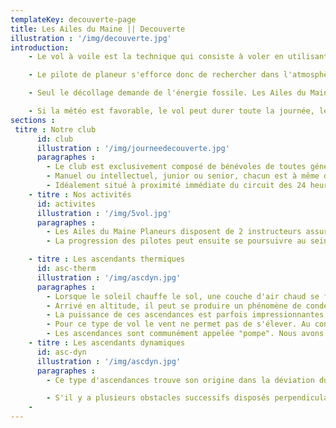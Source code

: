 ```yaml
---
templateKey: decouverte-page
title: Les Ailes du Maine || Decouverte
illustration : '/img/decouverte.jpg'
introduction: 
    - Le vol à voile est la technique qui consiste à voler en utilisant les ressources que la nature nous offre plutôt que d'utiliser des ressources fossiles.

    - Le pilote de planeur s'efforce donc de rechercher dans l'atmosphère les courants ascendants qui lui permettront de reprendre de l'altitude et de contrarier la tendance naturelle de tout aéronef à descendre. C'est un pilotage très fin basé sur l'observation de la nature et sur les sensations de vol.

    - Seul le décollage demande de l'énergie fossile. Les Ailes du Maine Planeur utilise un treuil GPL au sol plutôt qu'un avion pour se faire. Ce treuil est puissant, mais son utilisation est très courte. De fait la polution est limitée, consommation d'environ 0,8 litre de GPL par treuillée.

    - Si la météo est favorable, le vol peut durer toute la journée, les bons pilotes font des circuits de plusieures centaines de kilomètres ...
sections :
 titre : Notre club
      id: club
      illustration : '/img/journeedecouverte.jpg'
      paragraphes :
        - Le club est exclusivement composé de bénévoles de toutes générations, aux compétences diverses mais toujours complémentaires.
        - Manuel ou intellectuel, junior ou senior, chacun est à même de mettre son savoir-faire à la disposition de tous. Riche de cette diversité, Les Ailes du Maine Planeurs ont pu se doter de leur propre Unité d'Entretien Aéronautique (U.E.A.) et assurer ainsi l'entretien et la maintenance de ses planeurs.
        - Idéalement situé à proximité immédiate du circuit des 24 heures et du Musée de l'Automobile, le club est facilement accessible, quel que soit son moyen de transport.
    - titre : Nos activités
      id: activites
      illustration : '/img/5vol.jpg'
      paragraphes : 
        - Les Ailes du Maine Planeurs disposent de 2 instructeurs assurant la formation au Brevet de Pilote de Planeurs.
        - La progression des pilotes peut ensuite se poursuivre au sein du club par l'obtention de diverses autorisations, dont l'autorisation emport de passagers, l'autorisation de vol sur la campagne, les brevets D, E et F,la préparation à des championnats régionaux et nationaux 

    - titre : Les ascendants thermiques
      id: asc-therm
      illustration : '/img/ascdyn.jpg'
      paragraphes :
        - Lorsque le soleil chauffe le sol, une couche d'air chaud se forme. Cette couche a tendance à s'élever, mais ne va pas se diluer dans la couche froide au dessus. La couche d'air froid se crève au droit de zones propices au sol, et l'air chaud s'élève alors rapidement en colonnes d'une bonne centaine de mètres de diamètre. (On peut faire une analogie avec un feu de bois, sa fumée chaude s'élève en colonne sans se mélanger à l'air ambiant plus froid)
        - Arrivé en altitude, il peut se produire un phénomène de condensation qui va s'exprimer à l'œil nu par la formation d'un type particulier de nuages nommés cumulus, indicateur d'ascendance précieux pour le vélivole, en plus de l'observation du sol. Les meilleures journées de vol à voile ne sont donc pas les journées de grand ciel bleu, mais plus volontiers celles où il y a beaucoup de cumulus.
        - La puissance de ces ascendances est parfois impressionnantes, élevant nos planeurs à plus de 4 métres par secondes (bien mieux qu'un ascenseur ...). Les nuages sont alors rapidement atteints. Il est alors possible de transiter vers la prochaine ascendance à vitesse soutenue, 130 à 200 kms/h.
        - Pour ce type de vol le vent ne permet pas de s'élever. Au contraire il altère la qualité des colonnes ascendantes.
        - Les ascendances sont communément appelée "pompe". Nous avons la chance d'avoir quelques lieux propices aux pompes, proche de l'aérodrome du Mans, par exemple le circuit des 24 heures, la Gémerie, la rotonde, le triage, MMA Aréna. Des rotations sérrées (appelées spirales)au droit de ces lieux permettent assez souvent de gagner de l'altitude rapidement après le décollage par treuil.
    - titre : Les ascendants dynamiques
      id: asc-dyn
      illustration : '/img/ascdyn.jpg'
      paragraphes :
        - Ce type d'ascendances trouve son origine dans la déviation du vent par le relief. Lorsque le vent souffle et qu'il rencontre une colline, une falaise ou une montagne, il voit sa direction modifiée et être déviée vers le haut jusqu'à une altitude proportionnelle à sa force et à la hauteur de l'obstacle (plus le vent souffle fort, plus l'ascendance sera haute). Le planeur fait des allers-retours le long de la pente et prend ainsi de la hauteur.

        - S'il y a plusieurs obstacles successifs disposés perpendiculairement au sens du vent, comme c'est le cas en montagne, il se crée un système ondulatoire comparable aux vagues de la mer, avec une alternances de fortes ascendances et de fortes descendances. La technique consiste alors à se placer dans l'axe du vent au sein d'une ascendance, en vol stationnaire par rapport au sol (c'est à dire que la vitesse aérodynamique du planeur est exactement égale à la vitesse du vent). Il est dès lors possible d'atteindre des altitudes très importantes qui nécessiteront au delà de 3500 m un apport en oxygène. Ce vol d'onde se pratique essentiellement en montagne, même s'il arrive qu'un phénomène ondulatoire puisse être exploité en plaine, à proximité d'un relief de taille modeste.
    -
---
```

